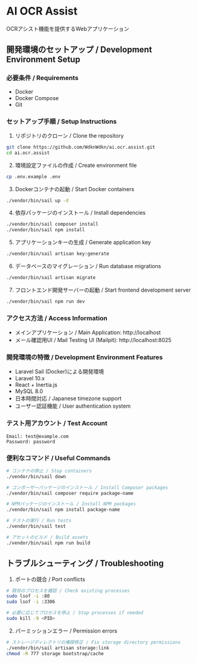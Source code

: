 # AI OCR Assist

OCRアシスト機能を提供するWebアプリケーション

## 開発環境のセットアップ / Development Environment Setup

### 必要条件 / Requirements

- Docker
- Docker Compose
- Git

### セットアップ手順 / Setup Instructions

1. リポジトリのクローン / Clone the repository
```bash
git clone https://github.com/WdknWdkn/ai.ocr.assist.git
cd ai.ocr.assist
```

2. 環境設定ファイルの作成 / Create environment file
```bash
cp .env.example .env
```

3. Dockerコンテナの起動 / Start Docker containers
```bash
./vendor/bin/sail up -d
```

4. 依存パッケージのインストール / Install dependencies
```bash
./vendor/bin/sail composer install
./vendor/bin/sail npm install
```

5. アプリケーションキーの生成 / Generate application key
```bash
./vendor/bin/sail artisan key:generate
```

6. データベースのマイグレーション / Run database migrations
```bash
./vendor/bin/sail artisan migrate
```

7. フロントエンド開発サーバーの起動 / Start frontend development server
```bash
./vendor/bin/sail npm run dev
```

### アクセス方法 / Access Information

- メインアプリケーション / Main Application: http://localhost
- メール確認用UI / Mail Testing UI (Mailpit): http://localhost:8025

### 開発環境の特徴 / Development Environment Features

- Laravel Sail (Docker)による開発環境
- Laravel 10.x
- React + Inertia.js
- MySQL 8.0
- 日本時間対応 / Japanese timezone support
- ユーザー認証機能 / User authentication system

### テスト用アカウント / Test Account

```
Email: test@example.com
Password: password
```

### 便利なコマンド / Useful Commands

```bash
# コンテナの停止 / Stop containers
./vendor/bin/sail down

# コンポーザーパッケージのインストール / Install Composer packages
./vendor/bin/sail composer require package-name

# NPMパッケージのインストール / Install NPM packages
./vendor/bin/sail npm install package-name

# テストの実行 / Run tests
./vendor/bin/sail test

# アセットのビルド / Build assets
./vendor/bin/sail npm run build
```

## トラブルシューティング / Troubleshooting

1. ポートの競合 / Port conflicts
```bash
# 既存のプロセスを確認 / Check existing processes
sudo lsof -i :80
sudo lsof -i :3306

# 必要に応じてプロセスを停止 / Stop processes if needed
sudo kill -9 <PID>
```

2. パーミッションエラー / Permission errors
```bash
# ストレージディレクトリの権限修正 / Fix storage directory permissions
./vendor/bin/sail artisan storage:link
chmod -R 777 storage bootstrap/cache
```
